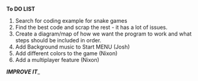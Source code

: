  __To DO LIST__

1. Search for coding example for snake games 
2. Find the best code and scrap the rest - it has a lot of issues.
3. Create a diagram/map of how we want the program to work and what steps should be included in order.
4. Add Background music to Start MENU (Josh)
5. Add different colors to  the game  (Nixon)
6. Add a multiplayer feature (Nixon)

___IMPROVE IT____
